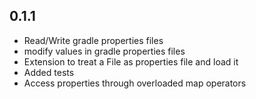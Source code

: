 ## 0.1.1

- Read/Write gradle properties files
- modify values in gradle properties files
- Extension to treat a File as properties file and load it
- Added tests
- Access properties through overloaded map operators
